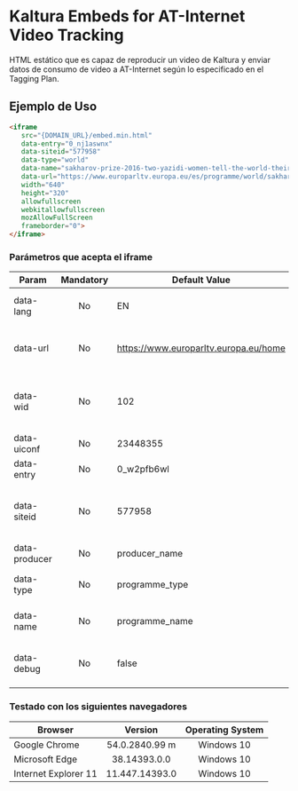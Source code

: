 # Kaltura Embeds for AT-Internet Video Tracking
HTML estático que es capaz de reproducir un video de Kaltura y enviar datos de consumo de video a AT-Internet según lo especificado en el Tagging Plan.

## Ejemplo de Uso
 ```html
 <iframe 
	src="{DOMAIN_URL}/embed.min.html"
	data-entry="0_nj1aswnx"
	data-siteid="577958"
	data-type="world"
	data-name="sakharov-prize-2016-two-yazidi-women-tell-the-world-their-story"
	data-url="https://www.europarltv.europa.eu/es/programme/world/sakharov-prize-2016-two-yazidi-women-tell-the-world-their-story/"
	width="640" 
	height="320" 
	allowfullscreen 
	webkitallowfullscreen 
	mozAllowFullScreen 
	frameborder="0">
</iframe>
```

### Parámetros que acepta el iframe

| Param       	| Mandatory  | Default Value 						| Description |
| ------------- |:----------:| -------------------------------------|:------------|
| data-lang   	| No         | EN 							        | Idioma del vídeo actual, se pasa como flashvar al player Kaltura: **_closedCaptions.defaultLanguageKey_** |
| data-url 		| No         | https://www.europarltv.europa.eu/home| URL actual del vídeo en la web. El logo personalizado del player enlazará a esta URL. Para ello se pasa como flashvar al player de Kaltura: **_logo.href_** |
| data-wid    	| No         | 102  					 	 		| Kaltura también define unos IDs para diferenciar los entornos de DEV/PRE/PRO. Añadir el ID que corresponda al site donde se muestre el Iframe. |
| data-uiconf 	| No         | 23448355 					        | ID del Player de Kaltura que mostrará el video. |
| data-entry  	| No         | 0_w2pfb6wl  					        | ID del vídeo de Kaltura a reproducir. |
| data-siteid 	| No         | 577958         						| AT-Internet, define unos identificadores para diferenciar el site de DEV/PRE/PRO. Añadir el ID que corresponda al site donde se muestre el Iframe. |
| data-producer | No         | producer_name       					| Dato que se enviará a AT-Internet. Nombre del productor del vídeo. |
| data-type 	| No         | programme_type				        | Dato que se enviará a AT-Internet. Corresponde a la categoría de la web del video actual. |
| data-name 	| No         | programme_name        				| Dato que se enviará a AT-Internet. Corresponde con el nombre del video actual (el que aparece en la URL) |
| data-debug	| No         | false         						| Si se activa a TRUE, se podrá ver los valores enviados a AT-Internet durante los eventos de play/pause/seek del player de Kaltura. |

### Testado con los siguientes navegadores

| Browser | Version | Operating System |
|---------|:-------:|:----------------:|
|Google Chrome| 54.0.2840.99 m | Windows 10 |
|Microsoft Edge | 38.14393.0.0 | Windows 10 |
|Internet Explorer 11 | 11.447.14393.0 | Windows 10 |